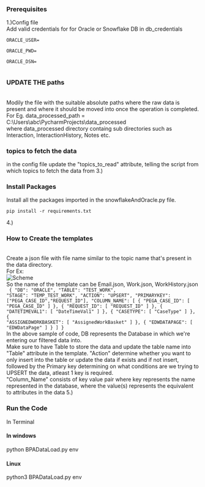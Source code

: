 <h3>Prerequisites</h3>
1.)Config file <br />
Add valid credentials for for Oracle or Snowflake DB in db_credentials <br />

<code>
ORACLE_USER= <br />
ORACLE_PWD= <br />
ORACLE_DSN= <br />
</code>
 
<h3>UPDATE THE paths</h3> <br />
Modily the file with the suitable absolute paths where the raw data is present and where it should be moved into once the operation is completed. <br />
For Eg. data_processed_path = C:\Users\abc\PycharmProjects\data_processed <br />
        where data_processed directory containg sub directories such as Interaction, InteractionHistory, Notes etc.

<h3>topics to fetch the data</h3>
in the config file update the "topics_to_read" attribute, telling the script from which topics to fetch the data from
3.) <h3>Install Packages</h3>
Install all the packages imported in the snowflakeAndOracle.py file. <br />

<code>
pip install -r requirements.txt
</code>

4.)<h3>How to Create the templates</h3> <br />
Create a json file with file name similar to the topic name that's present in the data directory. <br/>
For Ex:<br/> 
![Scheme](images/img1.png) <br/>
So the name of the template can be Email.json, Work.json, WorkHistory.json<br/>
<code>
{   "DB": "ORACLE",
    "TABLE": "TEST_WORK",
    "STAGE": "TEMP_TEST_WORK",
    "ACTION": "UPSERT",
    "PRIMARYKEY": ["PEGA_CASE_ID","REQUEST_ID"],
    "COLUMN_NAME": [
        {
            "PEGA_CASE_ID": [
                "PEGA_CASE_ID"
            ]
        },
        {
            "REQUEST_ID": [
                "REQUEST_ID"
            ]
        },
        {
            "DATETIMEVAL1": [
                "DateTimeVal1"
            ]
        },
        {
            "CASETYPE": [
                "CaseType"
            ]
        },
        {
            "ASSIGNEDWORKBASKET": [
                "AssignedWorkBasket"
            ]
        },
        {
            "EDWDATAPAGE": [
                "EDWDataPage"
            ]
        }
    ]
}
</code> <br/>
In the above sample of code, DB represents the Database in which we're entering our filtered data into.<br/>
Make sure to have Table to store the data and update the table name into "Table" attribute in the template. "Action" determine whether you want to only insert into the table or update the data if exists and if not insert, followed by the Primary key determining on what conditions are we trying to UPSERT the data, atleast 1 key is required. <br/>
"Column_Name" consists of key value pair where key represents the name represented in the database, where the value(s) represents the equivalent to attributes in the data
5.)<h3>Run the Code</h3>
In Terminal
<h4>In windows</h4>
python BPADataLoad.py env

<h4>Linux</h4>
python3 BPADataLoad.py env